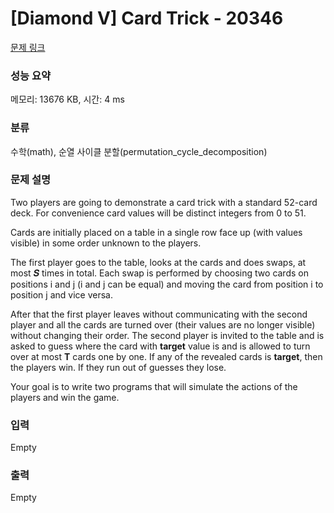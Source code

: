 # [Diamond V] Card Trick - 20346 

[문제 링크](https://www.acmicpc.net/problem/20346) 

### 성능 요약

메모리: 13676 KB, 시간: 4 ms

### 분류

수학(math), 순열 사이클 분할(permutation_cycle_decomposition)

### 문제 설명

<p>Two players are going to demonstrate a card trick with a standard 52-card deck. For convenience card values will be distinct integers from 0 to 51.</p>

<p>Cards are initially placed on a table in a single row face up (with values visible) in some order unknown to the players.</p>

<p>The first player goes to the table, looks at the cards and does swaps, at most 𝑺 times in total. Each swap is performed by choosing two cards on positions i and j (i and j can be equal) and moving the card from position i to position j and vice versa.</p>

<p>After that the first player leaves without communicating with the second player and all the cards are turned over (their values are no longer visible) without changing their order. The second player is invited to the table and is asked to guess where the card with <strong>target</strong> value is and is allowed to turn over at most <strong>T</strong> cards one by one. If any of the revealed cards is <strong>target</strong>, then the players win. If they run out of guesses they lose.</p>

<p>Your goal is to write two programs that will simulate the actions of the players and win the game.</p>

### 입력 

 Empty

### 출력 

 Empty

